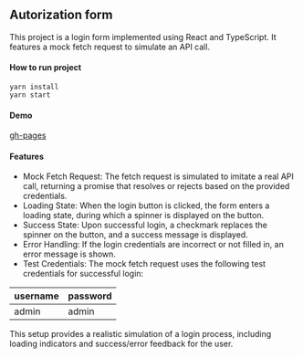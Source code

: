 ## Autorization form

This project is a login form implemented using React and TypeScript. It features a mock fetch request to simulate an API call.

#### How to run project

```
yarn install
yarn start
```

#### Demo

[gh-pages](https://amorymeow.github.io/authorization_form/)

#### Features

- Mock Fetch Request: The fetch request is simulated to imitate a real API call, returning a promise that resolves or rejects based on the provided credentials.
- Loading State: When the login button is clicked, the form enters a loading state, during which a spinner is displayed on the button.
- Success State: Upon successful login, a checkmark replaces the spinner on the button, and a success message is displayed.
- Error Handling: If the login credentials are incorrect or not filled in, an error message is shown.
- Test Credentials: The mock fetch request uses the following test credentials for successful login:

|  username | password  |
| ------------ | ------------ |
|  admin | admin  |
This setup provides a realistic simulation of a login process, including loading indicators and success/error feedback for the user.


